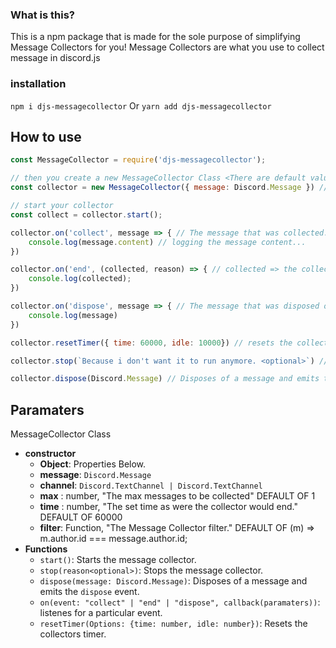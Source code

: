 ### What is this?
This is a npm package that is made for the sole purpose of simplifying Message Collectors for you! Message Collectors are what you use to collect message in discord.js

### installation
`npm i djs-messagecollector`
Or
`yarn add djs-messagecollector`

## How to use
```javascript
const MessageCollector = require('djs-messagecollector');

// then you create a new MessageCollector Class <There are default values.>
const collector = new MessageCollector({ message: Discord.Message }) // read more about the paramaters of this class below. this is using all of the default values.

// start your collector
const collect = collector.start();

collector.on('collect', message => { // The message that was collected.
    console.log(message.content) // logging the message content...
})

collector.on('end', (collected, reason) => { // collected => the collected message, reason => the reason for the collectors end.
    console.log(collected);
})

collector.on('dispose', message => { // The message that was disposed of.
    console.log(message)
})

collector.resetTimer({ time: 60000, idle: 10000}) // resets the collectors timer read more on the [discord.js guid](https://discord.js.org/#/docs/main/master/class/MessageCollector?scrollTo=resetTimer)

collector.stop(`Because i don't want it to run anymore. <optional>`) // ends the collecter and emits the 'end' event

collector.dispose(Discord.Message) // Disposes of a message and emits the 'dispose' event.
```

    
## Paramaters
MessageCollector Class
- **constructor**
    - **Object**: Properties Below.
    - **message**: `Discord.Message`
    - **channel**: `Discord.TextChannel | Discord.TextChannel`
    - **max** : number, "The max messages to be collected" DEFAULT OF 1
    - **time** : number, "The set time as were the collector would end." DEFAULT OF 60000
    - **filter**: Function, "The Message Collector filter." DEFAULT OF (m) => m.author.id === message.author.id; 
- **Functions**
    - `start()`: Starts the message collector.
    - `stop(reason<optional>)`: Stops the message collector.
    - `dispose(message: Discord.Message)`: Disposes of a message and emits the `dispose` event.
    -  `on(event: "collect" | "end" | "dispose", callback(paramaters))`: listenes for a particular event.
    -  `resetTimer(Options: {time: number, idle: number})`: Resets the collectors timer.
